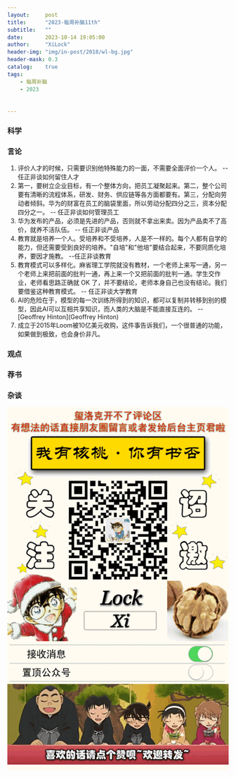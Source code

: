 ```yaml
---
layout:     post
title:      "2023-每周补脑11th"
subtitle:   ""
date:       2023-10-14 19:05:00
author:     "XiLock"
header-img: "img/in-post/2018/wl-bg.jpg"
header-mask: 0.3
catalog:    true
tags:
    - 每周补脑
    - 2023


---
```


### 科学



### 言论
1. 评价人才的时候，只需要识别他特殊能力的一面，不需要全面评价一个人。 -- 任正非谈如何留住人才
1. 第一，要树立企业目标，有一个整体方向，把员工凝聚起来。第二，整个公司要有清晰的流程体系，研发、财务、供应链等各方面都要有。第三，分配向劳动者倾斜。华为的财富在员工的脑袋里面，所以劳动分配四分之三，资本分配四分之一。 -- 任正非谈如何管理员工
1. 华为发布的产品，必须是先进的产品，否则就不拿出来卖。因为产品卖不了高价，就养不活队伍。 -- 任正非谈产品
1. 教育就是培养一个人。受培养和不受培养，人是不一样的。每个人都有自学的能力，但还需要受到良好的培养。"自培"和"他培"要结合起来，不要同质化培养，要因才施教。 --任正非谈教育
1. 教育模式可以多样化。麻省理工学院就没有教材，一个老师上来写一通，另一个老师上来把前面的批判一通，再上来一个又把前面的批判一通。学生交作业，老师看思路正确就 OK 了，并不要结论，老师本身自己也没有结论。我们要借鉴这种教育模式。 -- 任正非谈大学教育
1. AI的危险在于，模型的每一次训练所得到的知识，都可以复制并转移到别的模型，因此AI可以互相共享知识，而人类的大脑是不能直接互连的。 -- [Geoffrey Hinton](Geoffrey Hinton)
1. 成立于2015年Loom被10亿美元收购，这件事告诉我们，一个很普通的功能，如果做到极致，也会身价非凡。 
### 观点


### 荐书


### 杂谈



![](/img/wc-tail.GIF)

